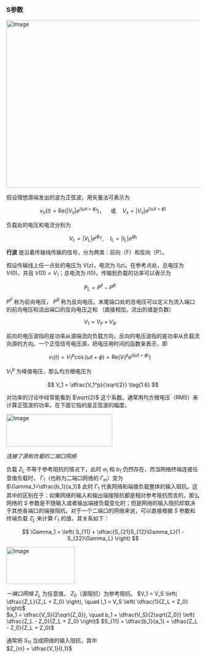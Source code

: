 ### S参数

<img width="1095" height="437" alt="Image" src="https://github.com/user-attachments/assets/ccbcb97e-f410-44fe-a94c-708fb6f6f543" />

假设理想源端发出的波为正弦波，用矢量法可表示为   

$$
v_s(t) = \mathrm{Re} \left( |V_s| e^{j(\omega t + \phi)} \right)， \quad \text{或} \quad V_s = |V_s| e^{j(\omega t + \phi)}
$$

负载处的电压和电流分别为  

$$
V_L = |V_L| e^{j\phi_V}, \quad I_L = |I_L| e^{j\phi_I}
$$



__行波__ 是沿着传输线传输的信号，分为两类：前向（F）和反向（P）。

假设传输线上任一点处的电压为 $V(z)$，电流为 $I(z)$。在参考点处，总电压为 $V(0)$，并且 $V(0) = V_1$；总电流为 $I(0)$。传输到负载的功率可以表示为  

$$
P_L = P^F - P^R \quad 
$$

 $P^F$ 称为前向电压， $P^R$  称为反向电压。末尾端口处的总电压可以定义为流入端口的前向电压和流出端口的反向电压之和  （直接相加，流出的值是负数）

$$
V_1 = V_F + V_R \quad 
$$

前向的电压波指的是功率从源端流向负载方向，反向的电压波指的是功率从负载流向源的方向。一个正弦信号电压源，把电压用时间的函数来表示，即  

$$
v_1(t) = V_1^p \cos(\omega t + \phi) = \mathrm{Re}\left( V_1^p e^{j(\omega t + \phi)} \right) \quad 
$$

  $V_1^p$  为峰值电压，那么均方根电压为  

$$
V_1 = \dfrac{V_1^p}{\sqrt{2}} \tag{1.6}
$$

对功率的讨论中经常能看到 $\sqrt{2}$ 这个系数。通常用均方根电压（RMS）来计算正弦波的功率。在下面它指的是正弦波的幅度。













<img width="276" height="85" alt="Image" src="https://github.com/user-attachments/assets/cf8e17fa-613d-4daa-a515-56b0ccac9afe" />

*连接了源和负载的二端口网络*

负载  $Z_L$  不等于参考阻抗的情况下，此时 $a_1$ 和 $b_1$ 仍然存在，而当网络终端连接任意值负载时， $\Gamma_1$（也称为二端口网络的 $\Gamma_{in}$）变为  
$\Gamma_1=\dfrac{b_1}{a_1}$
此时 $\Gamma_1$ 代表网络和端接负载整体的输入阻抗。这其中的区别在于：如果网络的输入和输出端接阻抗都是相对参考阻抗而言的，那么网络的 $S$ 参数是不随输入或者输出端接负载变化的；但是网络的输入阻抗却取决于其他各端口的端接阻抗。对于一个二端口的网络来说，可以直接根据 $S$ 参数和终端负载 $Z_L$ 来计算 $\Gamma_1$ 的值，其关系如下：

$$
\Gamma_1 = \left( S_{11} + \dfrac{S_{21}S_{12}\Gamma_L}{1 - S_{22}\Gamma_L} \right) 
$$









<img width="178" height="97" alt="Image" src="https://github.com/user-attachments/assets/4c5eac9c-9507-4934-8884-7b4ca99e4312" />

*一端口网络*
$Z_L$ 为任意值， $Z_0$（源阻抗）为参考阻抗。
$V_1 = V_S \left( \dfrac{Z_L}{Z_L + Z_0} \right), \quad I_1 = V_S \left( \dfrac{1}{Z_L + Z_0} \right)$  
$a_1 = \dfrac{V_S}{2\sqrt{Z_0}}, \quad b_1 = \dfrac{V_S}{2\sqrt{Z_0}} \left( \dfrac{Z_L - Z_0}{Z_L + Z_0} \right)$
$S_{11} = \dfrac{b_1}{a_1} = \dfrac{Z_L - Z_0}{Z_L + Z_0}$

通常把 $S_{11}$ 当成网络的输入阻抗，其中  
$Z_{in} = \dfrac{V_1}{I_1}$







